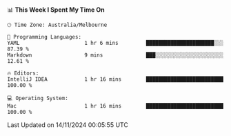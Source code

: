 <!--START_SECTION:waka-->
📊 **This Week I Spent My Time On** 

```text
🕑︎ Time Zone: Australia/Melbourne

💬 Programming Languages: 
YAML                     1 hr 6 mins         ██████████████████████░░░   87.39 % 
Markdown                 9 mins              ███░░░░░░░░░░░░░░░░░░░░░░   12.61 % 

🔥 Editors: 
IntelliJ IDEA            1 hr 16 mins        █████████████████████████   100.00 % 

💻 Operating System: 
Mac                      1 hr 16 mins        █████████████████████████   100.00 % 
```


 Last Updated on 14/11/2024 00:05:55 UTC
<!--END_SECTION:waka-->
